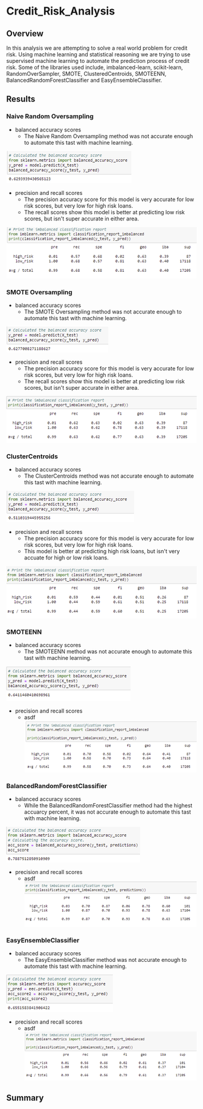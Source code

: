 # Credit_Risk_Analysis

## Overview

In this analysis we are attempting to solve a real world problem for credit risk. Using machine learning and statistical reasoning we are trying to use supervised machine learning to automate the prediction process of credit risk. Some of the libraries used include, imbalanced-learn, scikit-learn, RandomOverSampler, SMOTE, ClusteredCentroids, SMOTEENN, BalancedRandomForestClassifier and EasyEnsembleClassifier.

## Results

### Naive Random Oversampling
- balanced accuracy scores
  - The Naive Random Oversampling method was not accurate enough to automate this tast with machine learning. 
  
![PyBer_Summary_df](/Images/Native_Random_Ovesampling_balanced_accuracy_score.PNG)

- precision and recall scores 
  - The precision accuracy score for this model is very accurate for low risk scores, but very low for high risk loans. 
  - The recall scores show this model is better at predicting low risk scores, but isn't super accurate in either area.
 
![PyBer_Summary_df](/Images/Native_Random_Ovesampling_precision_and_recall_scores.PNG)



### SMOTE Oversampling
- balanced accuracy scores
  - The SMOTE Oversampling method was not accurate enough to automate this tast with machine learning. 
 
![PyBer_Summary_df](/Images/SMOTE_Oversampling_balanced_accuracy_score.PNG)

- precision and recall scores 
  - The precision accuracy score for this model is very accurate for low risk scores, but very low for high risk loans. 
  - The recall scores show this model is better at predicting low risk scores, but isn't super accurate in either area.
 
![PyBer_Summary_df](/Images/SMOTE_Ovesampling_precision_and_recall_scores.PNG)



### ClusterCentroids
- balanced accuracy scores
  - The ClusterCentroids method was not accurate enough to automate this tast with machine learning. 

![PyBer_Summary_df](/Images/ClusterCentroids_Undersampling_balanced_accuracy_score.PNG)

- precision and recall scores 
  - The precision accuracy score for this model is very accurate for low risk scores, but very low for high risk loans. 
  - This model is better at predicting high risk loans, but isn't very accuate for high or low risk loans.
   
![PyBer_Summary_df](/Images/ClusterCentroids_Undersampling_precision_and_recall_scores.PNG)



### SMOTEENN
- balanced accuracy scores
  - The SMOTEENN method was not accurate enough to automate this tast with machine learning. 
  
![PyBer_Summary_df](/Images/SMOTEENN_Combination(Over_and_Under)_Sampling_balanced_accuracy_score.PNG)

- precision and recall scores 
  - asdf
![PyBer_Summary_df](/Images/SMOTEENN_Combination(Over_and_Under)_Sampling_precision_and_recall_scores.PNG)



### BalancedRandomForestClassifier
- balanced accuracy scores
  - While the BalancedRandomForestClassifier method had the highest accuarcy percent, it was not accurate enough to automate this tast with machine learning. 
  
![PyBer_Summary_df](/Images/Balanced_Random_Forecast_Classifier_balanced_accuracy_score.PNG)

- precision and recall scores 
  - asdf
![PyBer_Summary_df](/Images/Balanced_Random_Forecast_Classifier_precision_and_recall_scores.PNG)
 
 
 
### EasyEnsembleClassifier
- balanced accuracy scores
  - The EasyEnsembleClassifier method was not accurate enough to automate this tast with machine learning. 
  
![PyBer_Summary_df](/Images/EasyEnsembleClassifier_balanced_accuracy_score.PNG)

- precision and recall scores 
  - asdf
![PyBer_Summary_df](/Images/EasyEnsembleClassifier_Classifier_precision_and_recall_scores.PNG)



## Summary
